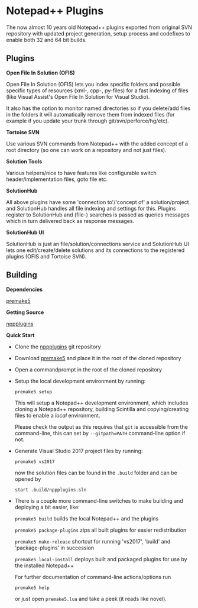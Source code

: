 
# Notepad++ Plugins

The now almost 10 years old Notepad++ plugins exported from original SVN repository with updated project generation, setup process and codefixes to enable both 32 and 64 bit builds.

## Plugins

__Open File In Solution (OFIS)__

Open File In Solution (OFIS) lets you index specific folders and possible specific types of resources (xml-, cpp-, py-files) for a fast indexing of files (like Visual Assist's Open File In Solution for Visual Studio).

It also has the option to monitor named directories so if you delete/add files in the folders it will automatically remove them from indexed files (for example if you update your trunk through git/svn/perforce/hg/etc).

__Tortoise SVN__

Use various SVN commands from Notepad++ with the added concept of a root directory (so one can work on a repository and not just files).

__Solution Tools__

Various helpers/nice to have features like configurable switch header/implementation files, goto file etc.

__SolutionHub__

All above plugins have some 'connection to'/'concept of' a solution/project and SolutionHub handles all file indexing and settings for this. Plugins register to SolutionHub and (file-) searches is passed as queries messages which in turn delivered back as response messages.

__SolutionHub UI__

SolutionHub is just an file/solution/connections service and SolutionHub UI lets one edit/create/delete solutions and its connections to the registered plugins (OFIS and Tortoise SVN).

##	 Building

__Dependencies__

[premake5](https://premake.github.io/download)

__Getting Source__

[nppplugins](https://github.com/incrediblejr/nppplugins)

__Quick Start__

* Clone the [nppplugins](https://github.com/incrediblejr/nppplugins) git repository
* Download [premake5](https://premake.github.io/download) and place it in the root of the cloned repository
* Open a commandprompt in the root of the cloned repository
* Setup the local development environment by running:

  `premake5 setup`

  This will setup a Notepad++ development environment, which includes cloning a Notepad++ repository, building Scintilla and copying/creating files to enable a _local_ environment.

  Please check the output as this requires that `git` is accessible from the command-line, this can set by `--gitpath=PATH` command-line option if not.

* Generate Visual Studio 2017 project files by running:

  `premake5 vs2017`

  now the solution files can be found in the `.build` folder and can be opened by

  `start .build/nppplugins.sln`

* There is a couple more command-line switches to make building and deploying a bit easier, like:

  `premake5 build` builds the local Notepad++ and the plugins
  
  `premake5 package-plugins` zips all built plugins for easier redistribution
  
  `premake5 make-release` shortcut for running 'vs2017', 'build' and 'package-plugins' in succession
  
  `premake5 local-install` deploys built and packaged plugins for use by the installed Notepad++

  For further documentation of command-line actions/options run

  `premake5 help`

  or just open `premake5.lua` and take a peek (it reads like novel).
